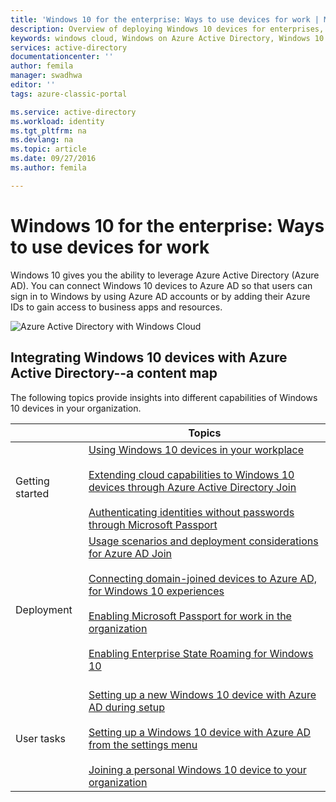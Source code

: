 ```yaml
---
title: 'Windows 10 for the enterprise: Ways to use devices for work | Microsoft Docs'
description: Overview of deploying Windows 10 devices for enterprises, and how to integrate with Azure Active Directory for the Windows cloud. Contrasts the different ways a device can be provisioned and used in an enterprise through the Azure portal.
keywords: windows cloud, Windows on Azure Active Directory, Windows 10 devices on Azure, Azure Windows devices
services: active-directory
documentationcenter: ''
author: femila
manager: swadhwa
editor: ''
tags: azure-classic-portal

ms.service: active-directory
ms.workload: identity
ms.tgt_pltfrm: na
ms.devlang: na
ms.topic: article
ms.date: 09/27/2016
ms.author: femila

---
```

# Windows 10 for the enterprise: Ways to use devices for work
Windows 10 gives you the ability to leverage Azure Active Directory (Azure AD). You can connect Windows 10 devices to Azure AD so that users can sign in to Windows by using Azure AD accounts or by adding their Azure IDs to gain access to business apps and resources.

![Azure Active Directory with Windows Cloud](./media/active-directory-azureadjoin/windows10-overview.png)

## Integrating Windows 10 devices with Azure Active Directory--a content map
The following topics provide insights into different capabilities of Windows 10 devices in your organization.

|  | Topics |
| --- | --- |
| Getting started |[Using Windows 10 devices in your workplace](active-directory-azureadjoin-windows10-devices.md) <br> <br> [Extending cloud capabilities to Windows 10 devices through Azure Active Directory Join](active-directory-azureadjoin-overview.md) <br> <br> [Authenticating identities without passwords through Microsoft Passport](active-directory-azureadjoin-passport.md) |
| Deployment |[Usage scenarios and deployment considerations for Azure AD Join](active-directory-azureadjoin-deployment-aadjoindirect.md) <br><br> [Connecting domain-joined devices to Azure AD, for Windows 10 experiences](active-directory-azureadjoin-devices-group-policy.md)<br><br>[Enabling Microsoft Passport for work in the organization](active-directory-azureadjoin-passport-deployment.md)<br><br> [Enabling Enterprise State Roaming for Windows 10](active-directory-windows-enterprise-state-roaming-overview.md)<br><br> |
| User tasks |[Setting up a new Windows 10 device with Azure AD during setup](active-directory-azureadjoin-user-frx.md) <br><br> [Setting up a Windows 10 device with Azure AD from the settings menu](active-directory-azureadjoin-user-upgrade.md) <br><br> [Joining a personal Windows 10 device to your organization](active-directory-azureadjoin-personal-device.md) |

